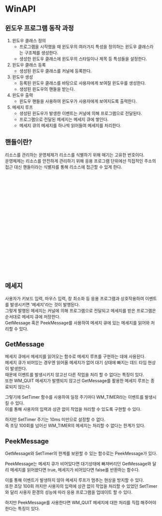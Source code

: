 # WinAPI

## 윈도우 프로그램 동작 과정
1. 윈도우 클래스 정의
   - 프로그램을 시작했을 때 윈도우의 여러가지 특성을 정의하는 윈도우 클래스라는 구조체를 생성한다.
   - 생성한 윈도우 클래스에 윈도우의 스타일이나 제목 등 특성들을 설정한다.
2. 윈도우 클래스 등록
   - 생성된 윈도우 클래스를 커널에 등록한다.
3. 윈도우 생성
   - 등록된 윈도우 클래스를 바탕으로 사용자에게 보여질 윈도우를 생성한다.
   - 생성된 윈도우의 핸들을 받는다.
4. 윈도우 출력
   - 윈도우 핸들을 사용하여 윈도우가 사용자에게 보여지도록 출력한다.
5. 메세지 루프
   - 생성된 윈도우가 발생한 이벤트는 커널에 의해 프로그램으로 전달된다.
   - 프로그램으로 전달된 메세지는 메세지 큐에 쌓인다.
   - 메세지 큐의 메세지를 하나씩 읽어들여 메세지를 처리한다.

## 핸들이란?
리소스를 관리하는 운영체제가 리소스를 식별하기 위해 매기는 고유한 번호이다.<br/>
운영체제는 리소스를 안전하게 관리하기 위해 응용 프로그램 단위에선 직접적인 주소의 접근 대신 핸들이라는 식별자를 통해 리소스에 접근할 수 있게 한다.

<br/>

<br/>

<br/>

<br/>

<br/>

<br/>

<br/>

<br/>

<br/>

<br/>

<br/>

<br/>

<br/>

<br/>

<br/>

<br/>

<br/>

<br/>

<br/>

## 메세지
사용자가 키보드 입력, 마우스 입력, 창 최소화 등 응용 프로그램과 상호작용하여 이벤트를 발생시키면 '메세지'라는 것이 발행된다.<br/>
그렇게 발행된 메세지는 커널에 의해 프로그램으로 전달되고 메세지를 받은 프로그램은 순서대로 메세지 큐에 저장한다.<br/>
GetMessage 혹은 PeekMessage를 사용하여 메세지 큐에 있는 메세지를 읽어와 처리할 수 있다.<br/>

## GetMessage
메세지 큐에서 메세지를 읽어오는 함수로 메세지 루프를 구현하는 데에 사용된다.<br/>
메세지 큐가 비어있는 경우엔 읽어올 메세지가 없어 대기 상태에 빠지는 데드 타임 현상이 발생한다.<br/>
때문에 이벤트를 발생시키지 않고선 다른 작업을 처리 할 수 없다는 특징이 있다.<br/>
또한 WM_QUIT 메세지가 발행되지 않고선 GetMessage를 활용한 메세지 루프는 종료되지 않는다.<br/>

그렇기에 SetTimer 함수를 사용하여 일정 주기마다 WM_TIMER라는 이벤트를 발생시킬 수 있다.<br/>
이를 통해 사용자의 입력과 상관 없이 작업을 처리할 수 있도록 구현할 수 있다.

하지만 SetTimer 주기는 10ms 미만으로 설정할 수 없다.<br/>
즉 초당 100회를 넘어선 WM_TIMER의 메세지는 처리할 수 없다는 한계가 있다.

## PeekMessage
GetMessage와 SetTimer의 한계를 보완할 수 있는 함수로는 PeekMessage가 있다.

PeekMessage는 메세지 큐가 비어있다면 대기상태에 빠져버리던 GetMessage와 달리 메세지를 읽어왔다면 true, 메세지가 비어있다면 false를 반환하는 함수다.

이를 통해 이벤트가 발생하지 않아 메세지 루프가 멈추는 현상을 방지할 수 있다.<br/>
또한 초당 100회 까지만 사용자의 입력에 상관 없이 작업을 처리할 수 있었던 SetTimer와 달리 사용자 환경의 성능에 따라 응용 프로그램을 업데이트 할 수 있다.

하지만 PeekMessage를 사용한다면 WM_QUIT 메세지에 대한 처리를 직접 해주어야 한다는 특징이 있다.